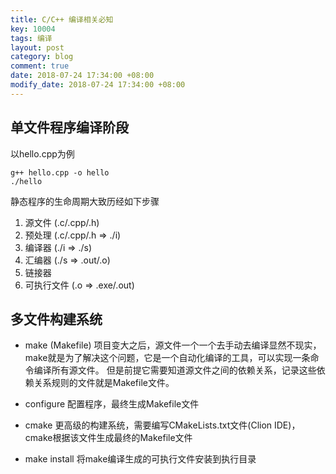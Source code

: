 ```yaml
---
title: C/C++ 编译相关必知
key: 10004
tags: 编译
layout: post
category: blog
comment: true
date: 2018-07-24 17:34:00 +08:00
modify_date: 2018-07-24 17:34:00 +08:00
---
```




单文件程序编译阶段
---------

以hello.cpp为例
```
g++ hello.cpp -o hello
./hello
```
静态程序的生命周期大致历经如下步骤
1. 源文件 (.c/.cpp/.h)
2. 预处理 (.c/.cpp/.h => ./i)
3. 编译器 (./i => ./s)
4. 汇编器 (./s => .out/.o)
5. 链接器
6. 可执行文件 (.o => .exe/.out)


多文件构建系统
-----------

- make (Makefile)
项目变大之后，源文件一个一个去手动去编译显然不现实，make就是为了解决这个问题，它是一个自动化编译的工具，可以实现一条命令编译所有源文件。
但是前提它需要知道源文件之间的依赖关系，记录这些依赖关系规则的文件就是Makefile文件。

- configure
配置程序，最终生成Makefile文件

- cmake
更高级的构建系统，需要编写CMakeLists.txt文件(Clion IDE)，cmake根据该文件生成最终的Makefile文件

- make install
将make编译生成的可执行文件安装到执行目录